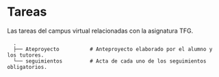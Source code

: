 # Tareas

Las tareas del campus virtual relacionadas con la asignatura TFG.

      .
      ├── Ateproyecto          # Anteproyecto elaborado por el alumno y los tutores.
      └── seguimientos         # Acta de cada uno de los seguimientos obligatorios.
